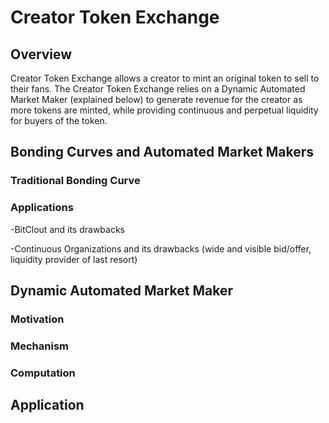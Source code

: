 # Creator Token Exchange

## Overview

Creator Token Exchange allows a creator to mint an original token to sell to their fans. The Creator Token Exchange relies on a Dynamic Automated Market Maker (explained below) to generate revenue for the creator as more tokens are minted, while providing continuous and perpetual liquidity for buyers of the token.

## Bonding Curves and Automated Market Makers

### Traditional Bonding Curve

### Applications

-BitClout and its drawbacks

-Continuous Organizations and its drawbacks (wide and visible bid/offer, liquidity provider of last resort)

## Dynamic Automated Market Maker

### Motivation

### Mechanism

### Computation

## Application

